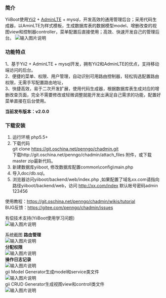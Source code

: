 ### 简介

YiiBoot使用[Yii2](http://www.yiiframework.com/) + [AdminLTE](https://github.com/almasaeed2010/AdminLTE) + mysql，开发高效的通用管理后台；采用代码生成器，以AminLTE为样式模板，生成数据库表的数据模型model、增删改查的视图view和控制器controller，菜单配置后直接使用；高效、快速开发自己的管理后台。
![输入图片说明](http://git.oschina.net/uploads/images/2016/0816/131856_3b94983a_2349.png "在这里输入图片标题")

### 功能特点
1、基于Yii2 + AdminLTE + mysql开发，拥有Yii2和AdminLTE的优点，支持移动端访问的后台。  
2、便捷的菜单、权限、用户管理，自动识别可用路由控制器，轻松钩选配置路由权限，无需手写配置路由地址，  
3、快捷高效，易于二次开发扩展，使用代码生成器，根据数据库表生成对应的增删改查页面，完全不需要修改或轻微调整就能开发出满足自己需求的功能，配置好菜单直接在后台使用。  

**当前发布版本：v2.0.0**   

### 下载安装

1. 运行环境 php5.5+  
2. 下载代码  
git clone https://git.oschina.net/penngo/chadmin.git  
下载http://git.oschina.net/penngo/chadmin/attach_files 附件，或下载master zip最新代码。  
3. 新建数据库yiiboot, 修改数据库配置common\config\main.php  
4. 导入doc/db.sql。  
5. 浏览器访问yiiboot/backend/web/index.php ,如果配置了域名xx.com请指向路径yiiboot/backend/web，访问 http://xx.com/index
默认帐号密码admin 123456  

使用教程：https://git.oschina.net/penngo/chadmin/wikis/tutorial  
BUG反馈：https://gitee.com/penngo/chadmin/issues   

有偿技术支持(YiiBoot使用学习问题)   
![输入图片说明](https://images.gitee.com/uploads/images/2018/0828/154118_38e0bf61_2349.png "YiiBoot.png")

系统截图
 **路由管理**    
![输入图片说明](http://git.oschina.net/uploads/images/2016/0816/125143_82438fd0_2349.png "在这里输入图片标题")    
 **分配权限**    
![输入图片说明](http://git.oschina.net/uploads/images/2016/0816/130345_610f38f2_2349.png "在这里输入图片标题")    
 **操作日志记录**    
![输入图片说明](http://git.oschina.net/uploads/images/2016/0816/130551_d7f7b3ab_2349.png "在这里输入图片标题")   
gii Model Generator生成model和service类文件   
![输入图片说明](http://git.oschina.net/uploads/images/2016/0816/131001_8ce731b1_2349.png "在这里输入图片标题")   
gii CRUD Generator生成视图view和controll类文件   
![输入图片说明](http://git.oschina.net/uploads/images/2016/0816/131219_46baf279_2349.png "在这里输入图片标题")   

